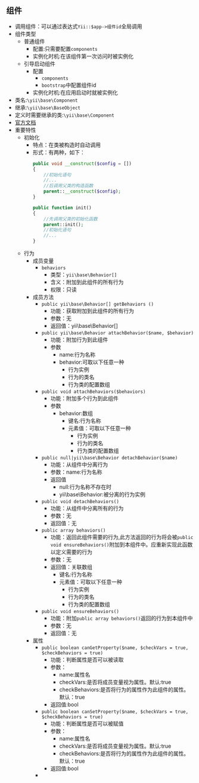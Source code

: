 ## 组件
* 调用组件：可以通过表达式`Yii::$app->组件id`全局调用
* 组件类型
    * 普通组件
        * 配置:只需要配置`components`
        * 实例化时机:在该组件第一次访问时被实例化
    * 引导启动组件
        * 配置
            * `components`
            * `bootstrap`中配置组件id
        * 实例化时机:在应用启动时就被实例化 
* 类名:`\yii\base\Component`
* 继承:`\yii\base\BaseObject`
* 定义时需要继承的类:`\yii\base\Component`
* [官方文档](https://www.yiichina.com/doc/api/2.0/yii-base-component)
* 重要特性
    * 初始化
        * 特点：在类被构造时自动调用
        * 形式：有两种，如下：
            ```php
            public void __construct($config = [])
            {
                //初始化语句
                //...
                //后调用父类的构造函数
                parent::__construct($config);
            }
            ```
            ```php
            public function init()
            {
                //先调用父类的初始化函数 
                parent::init();
                //初始化语句
                //...
            }
            ```
    * 行为
        * 成员变量
            * `behaviors`
                * 类型：`yii\base\Behavior[]`
                * 含义：附加到此组件的所有行为
                * 权限：只读
        * 成员方法
            * `public yii\base\Behavior[] getBehaviors ()`
                * 功能：获取附加到此组件的所有行为
                * 参数：无
                * 返回值：yii\base\Behavior[] 
            * `public yii\base\Behavior attachBehavior($name, $behavior)`
                * 功能：附加行为到此组件
                * 参数
                    * name:行为名称
                    * behavior:可取以下任意一种
                        * 行为实例
                        * 行为的类名
                        * 行为类的配置数组 
            * `public void attachBehaviors($behaviors)`
                * 功能：附加多个行为到此组件
                * 参数
                    * behavior:数组
                        * 键名:行为名称
                        * 元素值：可取以下任意一种
                            * 行为实例
                            * 行为的类名
                            * 行为类的配置数组 
            * `public null|yii\base\Behavior detachBehavior($name)`
                * 功能：从组件中分离行为
                * 参数：name:行为名称
                * 返回值
                    * null:行为名称不存在时
                    * yii\base\Behavior:被分离的行为实例 
            * `public void detachBehaviors()`
                * 功能：从组件中分离所有的行为
                * 参数：无
                * 返回值：无
            * `public array behaviors()`
                * 功能：返回此组件需要的行为,此方法返回的行为将会被`public void ensureBehaviors()`附加到本组件中。应重新实现此函数以定义需要的行为
                * 参数：无
                * 返回值：关联数组
                    * 键名:行为名称
                    * 元素值：可取以下任意一种
                        * 行为实例
                        * 行为的类名
                        * 行为类的配置数组 
            * `public void ensureBehaviors()`
                * 功能：附加`public array behaviors()`返回的行为到本组件中 
                * 参数：无
                * 返回值：无
        * 属性
            * `public boolean canGetProperty($name, $checkVars = true, $checkBehaviors = true)`
                * 功能：判断属性是否可以被读取
                * 参数：
                    * name:属性名
                    * checkVars:是否将成员变量视为属性。默认:true
                    * checkBehaviors:是否将行为的属性作为此组件的属性。默认：true
                * 返回值:bool
            * `public boolean canSetProperty($name, $checkVars = true, $checkBehaviors = true)`
                * 功能：判断属性是否可以被赋值
                * 参数：
                    * name:属性名
                    * checkVars:是否将成员变量视为属性。默认:true
                    * checkBehaviors:是否将行为的属性作为此组件的属性。默认：true
                * 返回值:bool
            * 